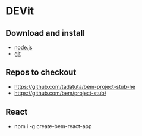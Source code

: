 # DEVit

## Download and install

* [node.js](https://nodejs.org/en/download/)
* [git](https://git-scm.com/download)

## Repos to checkout

* https://github.com/tadatuta/bem-project-stub-he
* https://github.com/bem/project-stub/

## React

* npm i -g create-bem-react-app
